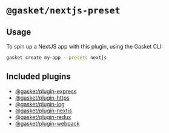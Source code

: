 # `@gasket/nextjs-preset`

## Usage

To spin up a NextJS app with this plugin, using the Gasket CLI:

```bash
gasket create my-app --presets nextjs
```

## Included plugins

- [@gasket/plugin-express](/packages/gasket-express-plugin/README.md)
- [@gasket/plugin-https](/packages/gasket-https-plugin/README.md)
- [@gasket/plugin-log](/packages/gasket-log-plugin/README.md)
- [@gasket/plugin-nextjs](/packages/gasket-nextjs-plugin/README.md)
- [@gasket/plugin-redux](/packages/gasket-redux-plugin/README.md)
- [@gasket/plugin-webpack](/packages/gasket-webpack-plugin/README.md)
